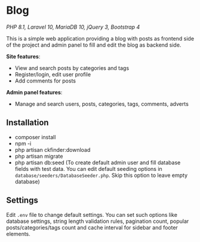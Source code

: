# Blog

*PHP 8.1, Laravel 10, MariaDB 10, jQuery 3, Bootstrap 4*

This is a simple web application providing a blog with posts as frontend side of the project and admin panel to fill and edit the blog as backend side.

**Site features**:
- View and search posts by categories and tags
- Register/login, edit user profile
- Add comments for posts

**Admin panel features**:
- Manage and search users, posts, categories, tags, comments, adverts

## Installation

- composer install
- npm -i
- php artisan ckfinder:download
- php artisan migrate
- php artisan db:seed (To create default admin user and fill database fields with test data. You can edit default seeding options in `database/seeders/DatabaseSeeder.php`. Skip this option to leave empty database)

## Settings
Edit `.env` file to change default settings. You can set such options like database settings, string length validation rules, pagination count, popular posts/categories/tags count and cache interval for sidebar and footer elements.
